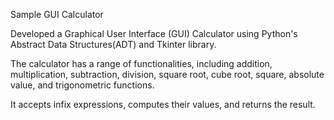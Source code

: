 Sample GUI Calculator

Developed a Graphical User Interface (GUI) Calculator using Python's Abstract Data Structures(ADT) and Tkinter library. 

The calculator has a range of functionalities, including addition, multiplication, subtraction, division, square root, cube root, square, absolute value, and trigonometric functions. 

It accepts infix expressions, computes their values, and returns the result.
